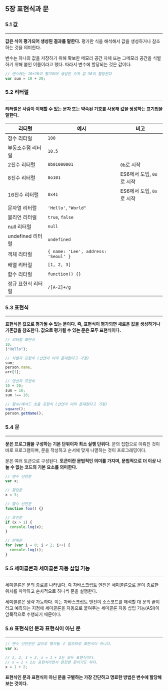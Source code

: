## 5장 표현식과 문

### 5.1 값

---

**값은 식이 평가되어 생성된 결과를 말한다.** 평가란 식을 해석해서 값을 생성하거나 참조하는 것을 의미한다.

변수는 하나의 값을 저장하기 위해 확보한 메모리 공간 자체 또는 그메모리 공간을 식별하기 위해 붙인 이름이라고 했다. 따라서 변수에 할당되는 것은 값이다.

```jsx
// 변수에는 10+20이 평가되어 생성된 숫자 값 30이 할당된다
var sum = 10 + 20;
```

### 5.2 리터럴

---

**리터럴은 사람이 이해할 수 있는 문자 또는 약속된 기호를 사용해 값을 생성하는 표기법을 말한다.**

| 리터럴             | 예시                                | 비고                      |
| ------------------ | ----------------------------------- | ------------------------- |
| 정수 리터럴        | `100`                               |                           |
| 부동소수점 리터럴  | `10.5`                              |                           |
| 2진수 리터럴       | `0b01000001`                        | `0b`로 시작               |
| 8진수 리터럴       | `0o101`                             | ES6에서 도입, `0o`로 시작 |
| 16진수 리터럴      | `0x41`                              | ES6에서 도입, `0x`로 시작 |
| 문자열 리터럴      | `'Hello'`, `"World"`                |                           |
| 불리언 리터럴      | `true`, `false`                     |                           |
| null 리터럴        | `null`                              |                           |
| undefined 리터럴   | `undefined`                         |                           |
| 객체 리터럴        | `{ name: 'Lee', address: 'Seoul' }` |                           |
| 배열 리터럴        | `[1, 2, 3]`                         |                           |
| 함수 리터럴        | `function() {}`                     |                           |
| 정규 표현식 리터럴 | `/[A-Z]+/g`                         |                           |

### 5.3 표현식

---

**표현식은 값으로 평가될 수 있는 문이다. 즉, 표현식이 평가되면 새로운 값을 생성하거나 기존값을 참조한다. 값으로 평가될 수 있는 문은 모두 표현식이다.**

```jsx
// 리터럴 표현식
10;
("Hello");

// 식별자 표현식 (선언이 이미 존재한다고 가정)
sum;
person.name;
arr[1];

// 연산자 표현식
10 + 20;
sum = 10;
sum !== 10;

// 함수/메서드 호출 표현식 (선언이 이미 존재한다고 가정)
square();
person.getName();
```

### 5.4 문

---

**문은 프로그램을 구성하는 기본 단위이자 최소 실행 단위다.** 문의 집합으로 이뤄진 것이 바로 프로그램이며, 문을 작성하고 순서에 맞게 나열하는 것이 프로그래밍이다.

문은 여러 토큰으로 구성된다. **토큰이란 문법적인 의미를 가지며, 문법적으로 더 이상 나눌 수 없는 코드의 기본 요소를 의미한다.**

```jsx
// 변수 선언문
var x;

// 할당문
x = 5;

// 함수 선언문
function foo() {}

// 조건문
if (x > 1) {
  console.log(x);
}

// 반복문
for (var i = 0; i < 2; i++) {
  console.log(i);
}
```

### 5.5 세미콜론과 세미콜론 자동 삽입 기능

---

세미콜론은 문의 종료를 나타낸다. 즉 자바스크립트 엔진은 세미콜론으로 문이 종료한 위치를 파악하고 순차적으로 하나씩 문을 실행한다.

세미콜론은 생략 가능하다. 이는 자바스크립트 엔진이 소스코드를 해석할 대 문의 끝이라고 예측되는 지점에 세미콜론을 자동으로 붙여주는 세미콜론 자동 삽입 기능(ASI)이 암묵적으로 수행되기 때문이다.

### 5.6 표현식인 문과 표현식이 아닌 문

---

```jsx
// 변수 선언문은 값으로 평가될 수 없으므로 표현식이 아니다.
var x;

// 1, 2, 1 + 2, x = 1 + 2는 모두 표현식이다.
// x = 1 + 2는 표현식이면서 완전한 문이기도 하다.
x = 1 + 2;
```

**표현식인 문과 표현식이 아닌 문을 구별하는 가장 간단하고 명료한 방법은 변수에 할당해 보는 것이다.**
